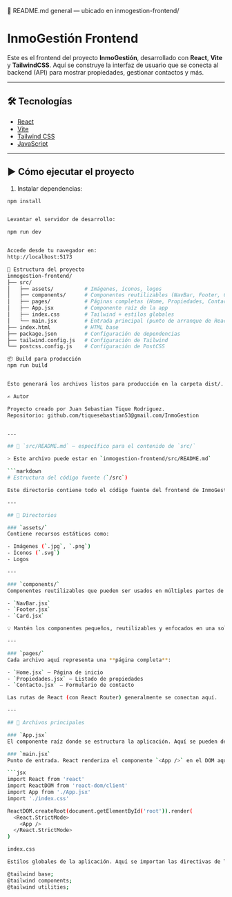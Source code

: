 🧾 README.md general — ubicado en inmogestion-frontend/
# InmoGestión Frontend

Este es el frontend del proyecto **InmoGestión**, desarrollado con **React**, **Vite** y **TailwindCSS**. Aquí se construye la interfaz de usuario que se conecta al backend (API) para mostrar propiedades, gestionar contactos y más.

---

## 🛠️ Tecnologías

- [React](https://reactjs.org/)
- [Vite](https://vitejs.dev/)
- [Tailwind CSS](https://tailwindcss.com/)
- [JavaScript](https://developer.mozilla.org/en-US/docs/Web/JavaScript)

---

## ▶️ Cómo ejecutar el proyecto

1. Instalar dependencias:

```bash
npm install


Levantar el servidor de desarrollo:

npm run dev


Accede desde tu navegador en:
http://localhost:5173

📁 Estructura del proyecto
inmogestion-frontend/
├── src/
│   ├── assets/          # Imágenes, íconos, logos
│   ├── components/      # Componentes reutilizables (NavBar, Footer, Cards, etc.)
│   ├── pages/           # Páginas completas (Home, Propiedades, Contacto, etc.)
│   ├── App.jsx          # Componente raíz de la app
│   ├── index.css        # Tailwind + estilos globales
│   └── main.jsx         # Entrada principal (punto de arranque de React)
├── index.html           # HTML base
├── package.json         # Configuración de dependencias
├── tailwind.config.js   # Configuración de Tailwind
└── postcss.config.js    # Configuración de PostCSS

📦 Build para producción
npm run build


Esto generará los archivos listos para producción en la carpeta dist/.

✍️ Autor

Proyecto creado por Juan Sebastian Tique Rodriguez.
Repositorio: github.com/tiquesebastian53@gmail.com/InmoGestion


---

## 🧾 `src/README.md` — específico para el contenido de `src/`

> Este archivo puede estar en `inmogestion-frontend/src/README.md`

```markdown
# Estructura del código fuente (`/src`)

Este directorio contiene todo el código fuente del frontend de InmoGestión.

---

## 📁 Directorios

### `assets/`
Contiene recursos estáticos como:

- Imágenes (`.jpg`, `.png`)
- Íconos (`.svg`)
- Logos

---

### `components/`
Componentes reutilizables que pueden ser usados en múltiples partes de la app:

- `NavBar.jsx`
- `Footer.jsx`
- `Card.jsx`

💡 Mantén los componentes pequeños, reutilizables y enfocados en una sola tarea.

---

### `pages/`
Cada archivo aquí representa una **página completa**:

- `Home.jsx` — Página de inicio
- `Propiedades.jsx` — Listado de propiedades
- `Contacto.jsx` — Formulario de contacto

Las rutas de React (con React Router) generalmente se conectan aquí.

---

## 📄 Archivos principales

### `App.jsx`
El componente raíz donde se estructura la aplicación. Aquí se pueden definir rutas o layout general.

### `main.jsx`
Punto de entrada. React renderiza el componente `<App />` en el DOM aquí.

```jsx
import React from 'react'
import ReactDOM from 'react-dom/client'
import App from './App.jsx'
import './index.css'

ReactDOM.createRoot(document.getElementById('root')).render(
  <React.StrictMode>
    <App />
  </React.StrictMode>
)

index.css

Estilos globales de la aplicación. Aquí se importan las directivas de Tailwind:

@tailwind base;
@tailwind components;
@tailwind utilities;